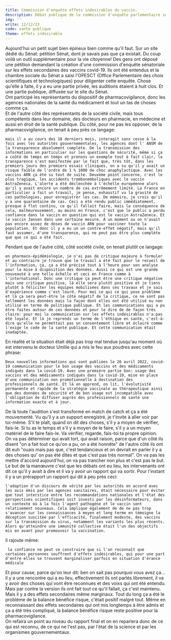 ```yaml
---
title: Commission d'enquête effets indesirables du vaccin.
description: Débat publique de la commission d'enquête parlementaire sénatoriale sur les effets indésirable sur le vaccin.
img: ''
write: 12/12/23
code: sante publique
theme: effets indesirable
---
```

   
Aujourd'hui un petit sujet bien épineux bien comme qu'il faut. Sur un site dédié du Sénat: pétition Sénat, dont je savais pas que ça existait. Du coup voilà un outil supplémentaire pour la vie citoyenne! Des gens ont déposé une pétition demandant la création d'une commission d'enquête sénatoriale sur les effets secondaires des vaccins covid-19. Ils ont été entendus et la chambre sociale du Sénat a saisi l'OPESCT (Office Parlementaire des choix scientifiques et technologiques) pour diligenter cette enquête. Chose qu'elle a faite, il y a eu une partie privée, les auditions étaient à huit clos. Et une partie publique, diffusée sur le site du Sénat.   
Ont participé les représentants du dispositif de pharmacovigilance, donc les agences nationales de la santé du médicament et tout un tas de choses comme ça.   
Et de l'autre côté des représentants de la société civile, mais tous compétents dans leur domaine, des docteurs en pharmacie, en médecine et aussi en droit de la santé publique. Du côté, pour ne pas les opposer, de la pharmacovigilance, on tenait à peu près ce langage:   
   
```mais il a au cours des 18 derniers mois, interagit sans cesse à la fois avec les autorités gouvernementales, les agences dont l' ANSM de la transparence absolument complète. De la transmission des informations en particulier sur les questions de sécurité, même si ça a coûté de temps en temps et prenons un exemple tout à fait clair, la transparence s'est manifestée par le fait que, très tôt, dans les premiers jours des premiers essais cliniques, on a su qu'il y avait un risque faible de l'ordre de 1 % 1000 de choc anaphylactique. Avec les vaccins ARN ça été su tout de suite. Deuxème point concerne, c'est le plus tragique, les accidents trombonemboliques avec le vaccin AstraZeneca. L'alerte a été déclenchée à l'échelle européenne alors qu'il y avait encore un nombre de cas extrêmement limité. La France en particulier a fait un travail, je pense, exhaustif vu la gravité de ces pathologies, pour enregistrer les cas. De mémoire, je crois qu'il y a une quarantaine de cas. Ceci a été rendu public immédiatement, presque à flot continu, ce qu'il fallait faire, mais la conséquence de cela, malheureusement, au moins en France, c'est que le public a perdu confiance dans le vaccin en question qui est le vaccin AstraZeneca. Et le vaccin Jansen dans une certaine mesure. A un moment ou on n'avait pas encore assez de doses de vaccin ARN pour vacciner toute la population. Et donc il y a eu un un contre-effet négatif, mais qu'il faut assumer, d'une transparence, qui ne peut pas être plus complète que que ce qui a été fait.```   
   
Pendant que de l'autre côté, côté société civile, on tenait plutôt ce langage:   
   
```en pharmaco-épidémiologie, je n'ai pas de critique majeure à formuler et au contraire je trouve que le travail a été fait pour le recueil de l'information, ça, ça a été précisé tout à l'heure pour son analyse pour la mise à disposition des données. Aussi ce qui est une grande nouveauté à une telle échelle et ceci en France comme à l'international. Donc une critique ça peut être une critique négative mais une critique positive, là elle sera plutôt positive et je tiens plutôt à féliciter les équipes mobilisées dans ces travaux et je sais d'expérience comme c'est lourd. Pour moi ce qui ce qui pose problème et là ça sera peut-être le côté négatif de la critique, ce ne sont pas tellement les données mais la façon dont elles ont été utilisé ou non utilisé en terme de politique publique. Et les communications qui a pu être faites autour de ces données et pour le dire de de façon très claire: pour moi la communication sur les effets indésirables n'a pas été loyale. Et là je reprends un terme de l'éthique en santé, c'est-à-dire qu'elle ne permettait pas un consentement libre et éclairé comme l'exige le code de la santé publique. Et cette communication était inadaptée.```   
   
En réalité et la situation était déjà pas trop mal tendue jusqu'au moment où est intervenu le docteur Umlile qui a mis le feu aux poudres avec cette phrase:   
   
```Deux nouvelles informations qui sont publiées le 26 avril 2022, covid-19 communication pour le bon usage des vaccins et des médicaments indiqués dans la covid-19. Avec une première partie bon: usage des vaccins et des médicaments indiqués dans la covid-19, mise en place d'une communication non promotionnelle à destination des professionnels de santé. Et là on apprend, on lit, l'évolutivité permanente et rapide de la stratégie vaccinale au thérapeutique ainsi que des données de sécurité et de bon usage est incompatible avec l'obligation de diffuser auprès des professionnels de santé une information exacte et à jour.```
   
De là toute l'audition s'est transformé en match de catch et ça a été mouvementé. Vu qu'il y a un support enregistré, je t'invite à aller voir par toi-même. S'il te plaît, quand on dit des choses, s'il y a moyen de vérifier, fais-le. Si tu as le temps et s'il y a moyen de le faire, s'il y a un moyen matériel de le faire fais-le. Va vérifier, regarde, fais-toi ta propre opinion.   
On va pas déterminer qui avait tort, qui avait raison, parce que d'un côté ils disent "on a fait tout ce qu'on a pu, on a été honnête" de l'autre côté ils ont dit euh "ouais mais pas que, c'est tendancieux et on devrait en parler il y a des choses qu' on pas été dites et que c'est pas très normal". On va pas les mettre d'accord aujourd'hui, on va pas trancher non plus et c'est pas le but.   
Le but de la manœuvre c'est que les débats ont eu lieu, les intervenants ont dit ce qu'il y avait à dire et il va y avoir un rapport qui va sortir. Pour l'instant il y a un prérapport un rapport qui dit à peu près ceci:   
   
```l'adoption d'un discours de vérité par les autorités en accord avec les avis émis par les agences sanitaires, était nécessaire pour éviter que tout interstice entre les recommandations nationales et l'état des perspectives scientifiques soit investi par les désinformateurs, dans un contexte où à la fois l'agent pathogène et le vaccin sont relativement nouveaux. Cela implique également de de ne pas trop s'avancer sur les connaissances à moyen et long terme en témoigne la déception suscitée par l'efficacité, finalement modeste, des vaccins sur la transmission du virus, notamment les variants les plus récents. Alors qu'atteindre une immunité collective était l'un des objectifs mis en avant pour promouvoir la vaccination.```    
   
Il rajoute même:   
   
``` la confiance ne peut se construire que si l'on reconnaît que certaines personnes souffrent d'effets indésirables, qui pour une part d'entre elles se trouvent marginaliser parfois en situation d'érance médicale```   
   
Et pour cause, parce qu'on leur dit: ben on sait pas pourquoi vous avez ça...   
Il y a une rencontre qui a eu lieu, effectivement ils ont parlés librement, il va y avoir des choses qui vont être reconnues et des voixs qui ont été entendu.   
Mais par contre la version ils ont fait tout ce qu'il fallait, ça c'est maintenu.   
Mais il y a des effets secondaires même marginaux. Tout du long ça a été le problème de la balance bénéfice risque, c'était positif malgré tout. Même en reconnaissant des effets secondaires qui ont mis longtemps à être admis et ça a été très compliqué, la balance bénéfice risque reste positive pour la pharmacovigilance.   
On refaira un point au niveau du rapport final et on en reparlera donc de ce qui est reconnu, de ce qui ne l'est pas, par l'état de la science et par les organismes gouvernementaux.   
   

